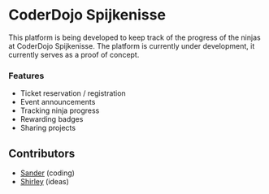 # CoderDojo Spijkenisse
This platform is being developed to keep track of the progress of the ninjas at CoderDojo Spijkenisse.
The platform is currently under development, it currently serves as a proof of concept.

### Features

- Ticket reservation / registration
- Event announcements
- Tracking ninja progress
- Rewarding badges
- Sharing projects

## Contributors

- [Sander](https://github.com/sandervdo) (coding)
- [Shirley](https://github.com/SdeWit) (ideas)